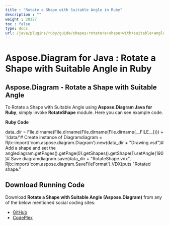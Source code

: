 ```yaml
---
title : "Rotate a Shape with Suitable Angle in Ruby" 
description : "" 
weight : 20127 
toc : false
type: docs
url: /java/plugins/ruby/guide/shapes/rotate+a+shape+with+suitable+angle+in+ruby/
---
```


# Aspose.Diagram for Java : Rotate a Shape with Suitable Angle in Ruby


## Aspose.Diagram - Rotate a Shape with Suitable Angle

To Rotate a Shape with Suitable Angle using **Aspose.Diagram Java for Ruby**, simply invoke **RotateShape** module. Here you can see example code.

**Ruby Code**

data\_dir = File.dirname(File.dirname(File.dirname(File.dirname(\_\_FILE\_\_)))) + '/data/'# Create instance of Diagramdiagram = Rjb::import('com.aspose.diagram.Diagram').new(data\_dir + "Drawing.vsd")# Add a shape and set the anglediagram.getPages().getPage(0).getShapes().getShape(1).setAngle(190)# Save diagramdiagram.save(data\_dir + "RotateShape.vdx", Rjb::import('com.aspose.diagram.SaveFileFormat').VDX)puts "Rotated shape."

## Download Running Code

Download **Rotate a Shape with Suitable Angle (Aspose.Diagram)** from any of the below mentioned social coding sites:

*   [GitHub](https://github.com/asposediagram/Aspose.Diagram-for-Java/blob/master/Plugins/Aspose_Diagram_Java_for_Ruby/lib/asposediagramjava/Shapes/rotateshape.rb)
*   [CodePlex](https://asposediagramjavaruby.codeplex.com/SourceControl/latest#lib/asposediagramjava/Shapes/rotateshape.rb)

